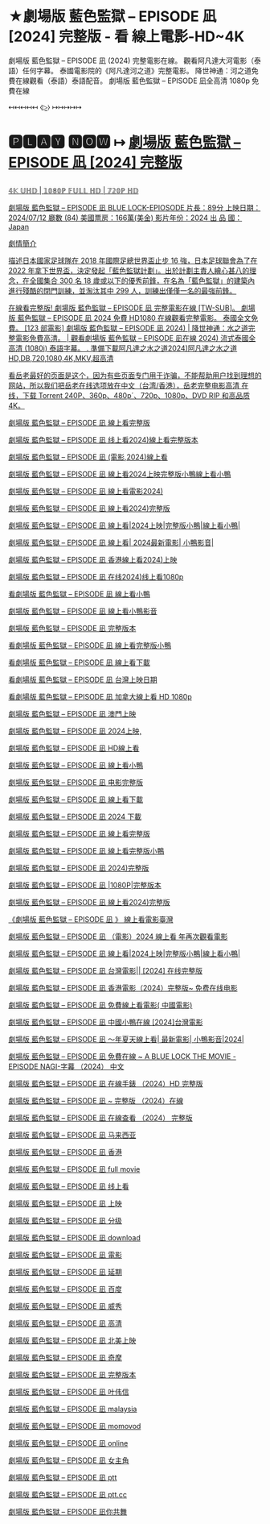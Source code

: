 # ★劇場版 藍色監獄 – EPISODE 凪 [2024] 完整版 -  看 線上電影-HD~4K

<p dir="auto">劇場版 藍色監獄 – EPISODE 凪 (2024) 完整電影在線。 觀看阿凡達大河電影（泰語）任何字幕。 泰國電影院的《阿凡達河之道》完整電影。 降世神通：河之道免費在線觀看（泰語）泰語配音。 劇場版 藍色監獄 – EPISODE 凪全高清 1080p 免費在線</p>

<p dir="auto">↤↤↤↤↤ ⧼▷̼⧽ ↦↦↦↦↦

# 🅿🅻🅰🆈 🅽🅾🆆 ↦ <a href="https://t.co/pqKRqhzlUt" rel="nofollow">劇場版 藍色監獄 – EPISODE 凪 [2024] 完整版</p>

<p dir="auto">𝟜𝕂 𝕌ℍ𝔻 | 𝟙𝟘𝟠𝟘ℙ 𝔽𝕌𝕃𝕃 ℍ𝔻 | 𝟟𝟚𝟘ℙ ℍ𝔻</p>

<p dir="auto">劇場版 藍色監獄 – EPISODE 凪 BLUE LOCK-EPIOSODE
片長：89分 上映日期：2024/07/12 廳數 (84)
美國票房：166萬(美金)
影片年份：2024
出  品  國：Japan</p>

<p dir="auto">劇情簡介</p>
<p dir="auto">描述日本國家足球隊在 2018 年國際足總世界盃止步 16 強，日本足球聯會為了在 2022 年拿下世界盃，決定發起「藍色監獄計劃」。出於計劃主責人繪心甚八的理念，在全國集合 300 名 18 歲或以下的優秀前鋒，在名為「藍色監獄」的建築內進行殘酷的閉門訓練，並淘汰其中 299 人，訓練出僅僅一名的最強前鋒。

<p dir="auto">在線看完整版! 劇場版 藍色監獄 – EPISODE 凪 完整電影在線 [TW-SUB]。 劇場版 藍色監獄 – EPISODE 凪 2024 免費 HD1080 在線觀看完整電影。 泰國全文免費。 [123 部電影] 劇場版 藍色監獄 – EPISODE 凪 2024) | 降世神通：水之道完整電影免費高清。 | 觀看劇場版 藍色監獄 – EPISODE 凪在線 2024) 流式泰國全高清 (1080i) 泰語字幕。 . 準備下載阿凡達之水之道2024)阿凡達之水之道HD,DB,720,1080,4K,MKV,超高清</p>

<p dir="auto">看岳老最好的页面是这个，因为有些页面专门用于诈骗，不能帮助用户找到理想的网站，所以我们把岳老在线选项放在中文（台湾/香港），岳老完整电影高清 在线，下载 Torrent 240P、360p、480p´、720p、1080p、DVD RIP 和高品质 4K。</p>


<p dir="auto">劇場版 藍色監獄 – EPISODE 凪 線上看完整版</p>

<p dir="auto">劇場版 藍色監獄 – EPISODE 凪 线上看2024)線上看完整版本</p>

<p dir="auto">劇場版 藍色監獄 – EPISODE 凪 (電影,2024)線上看</p>

<p dir="auto">劇場版 藍色監獄 – EPISODE 凪 線上看2024上映完整版小鴨線上看小鴨</p>

<p dir="auto">劇場版 藍色監獄 – EPISODE 凪 線上看電影2024)</p>

<p dir="auto">劇場版 藍色監獄 – EPISODE 凪 線上看2024)完整版</p>

<p dir="auto">劇場版 藍色監獄 – EPISODE 凪 線上看|2024上映|完整版小鴨|線上看小鴨|</p>

<p dir="auto">劇場版 藍色監獄 – EPISODE 凪 線上看| 2024最新電影| 小鴨影音|</p>

<p dir="auto">劇場版 藍色監獄 – EPISODE 凪 香港線上看2024)上映</p>

<p dir="auto">劇場版 藍色監獄 – EPISODE 凪 在线2024)线上看1080p</p>

<p dir="auto">看劇場版 藍色監獄 – EPISODE 凪 線上看小鴨</p>

<p dir="auto">劇場版 藍色監獄 – EPISODE 凪 線上看小鴨影音</p>

<p dir="auto">劇場版 藍色監獄 – EPISODE 凪 完整版本</p>

<p dir="auto">看劇場版 藍色監獄 – EPISODE 凪 線上看完整版小鴨</p>

<p dir="auto">看劇場版 藍色監獄 – EPISODE 凪 線上看下載</p>

<p dir="auto">看劇場版 藍色監獄 – EPISODE 凪 台灣上映日期</p>

<p dir="auto">看劇場版 藍色監獄 – EPISODE 凪 加拿大線上看 HD 1080p</p>

<p dir="auto">劇場版 藍色監獄 – EPISODE 凪 澳門上映</p>

<p dir="auto">劇場版 藍色監獄 – EPISODE 凪 2024上映,</p>

<p dir="auto">劇場版 藍色監獄 – EPISODE 凪 HD線上看</p>

<p dir="auto">劇場版 藍色監獄 – EPISODE 凪 線上看小鴨</p>

<p dir="auto">劇場版 藍色監獄 – EPISODE 凪 电影完整版</p>

<p dir="auto">劇場版 藍色監獄 – EPISODE 凪 線上看下載</p>

<p dir="auto">劇場版 藍色監獄 – EPISODE 凪 2024 下載</p>

<p dir="auto">劇場版 藍色監獄 – EPISODE 凪 線上看完整版</p>

<p dir="auto">劇場版 藍色監獄 – EPISODE 凪 線上看完整版小鴨</p>

<p dir="auto">劇場版 藍色監獄 – EPISODE 凪 2024)完整版</p>

<p dir="auto">劇場版 藍色監獄 – EPISODE 凪 |1080P|完整版本</p>

<p dir="auto">劇場版 藍色監獄 – EPISODE 凪 線上看2024)完整版</p>

<p dir="auto">《劇場版 藍色監獄 – EPISODE 凪 》 線上看電影臺灣</p>

<p dir="auto">劇場版 藍色監獄 – EPISODE 凪 （電影）2024 線上看 年再次觀看電影</p>

<p dir="auto">劇場版 藍色監獄 – EPISODE 凪 線上看|2024上映|完整版小鴨|線上看小鴨|</p>

<p dir="auto">劇場版 藍色監獄 – EPISODE 凪 台灣電影||  [2024] 在线完整版</p>

<p dir="auto">劇場版 藍色監獄 – EPISODE 凪 香港電影（2024）完整版~ 免费在线电影</p>

<p dir="auto">劇場版 藍色監獄 – EPISODE 凪 免費線上看電影( 中國電影)</p>

<p dir="auto">劇場版 藍色監獄 – EPISODE 凪 中國小鴨在線  [2024]台灣電影</p>

<p dir="auto">劇場版 藍色監獄 – EPISODE 凪 ～年夏天線上看| 最新電影| 小鴨影音|2024|</p>

<p dir="auto">劇場版 藍色監獄 – EPISODE 凪 免費在線 ~ A BLUE LOCK THE MOVIE -EPISODE NAGI-字幕 （2024） 中文</p>

<p dir="auto">劇場版 藍色監獄 – EPISODE 凪 在線手錶 （2024）HD 完整版 </p>

<p dir="auto">劇場版 藍色監獄 – EPISODE 凪 ~ 完整版 （2024）在線</p>

<p dir="auto">劇場版 藍色監獄 – EPISODE 凪 在線查看 （2024） 完整版</p>

<p dir="auto">劇場版 藍色監獄 – EPISODE 凪 马来西亚</p>

<p dir="auto">劇場版 藍色監獄 – EPISODE 凪 香港</p>

<p dir="auto">劇場版 藍色監獄 – EPISODE 凪 full movie</p>

<p dir="auto">劇場版 藍色監獄 – EPISODE 凪 线上看</p>

<p dir="auto">劇場版 藍色監獄 – EPISODE 凪 上映</p>

<p dir="auto">劇場版 藍色監獄 – EPISODE 凪 分级</p>

<p dir="auto">劇場版 藍色監獄 – EPISODE 凪 download</p>

<p dir="auto">劇場版 藍色監獄 – EPISODE 凪 電影</p>

<p dir="auto">劇場版 藍色監獄 – EPISODE 凪 延期</p>

<p dir="auto">劇場版 藍色監獄 – EPISODE 凪 百度</p>

<p dir="auto">劇場版 藍色監獄 – EPISODE 凪 威秀</p>

<p dir="auto">劇場版 藍色監獄 – EPISODE 凪 高清</p>

<p dir="auto">劇場版 藍色監獄 – EPISODE 凪 北美上映</p>

<p dir="auto">劇場版 藍色監獄 – EPISODE 凪 奇摩</p>

<p dir="auto">劇場版 藍色監獄 – EPISODE 凪 完整版本</p>

<p dir="auto">劇場版 藍色監獄 – EPISODE 凪 叶伟信</p>

<p dir="auto">劇場版 藍色監獄 – EPISODE 凪 malaysia</p>

<p dir="auto">劇場版 藍色監獄 – EPISODE 凪 momovod</p>

<p dir="auto">劇場版 藍色監獄 – EPISODE 凪 online</p>

<p dir="auto">劇場版 藍色監獄 – EPISODE 凪 女主角</p>

<p dir="auto">劇場版 藍色監獄 – EPISODE 凪 ptt</p>

<p dir="auto">劇場版 藍色監獄 – EPISODE 凪 ptt.cc</p>

<p dir="auto">劇場版 藍色監獄 – EPISODE 凪你共舞</p>



